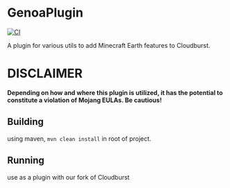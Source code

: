 # GenoaPlugin
[![CI](https://github.com/jackcaver/GenoaPlugin/actions/workflows/CI.yml/badge.svg)](https://github.com/jackcaver/GenoaPlugin/actions/workflows/CI.yml)  

A plugin for various utils to add Minecraft Earth features to Cloudburst.

# DISCLAIMER
**Depending on how and where this plugin is utilized, it has the potential to constitute a violation of Mojang EULAs. Be cautious!**

## Building
using maven, `mvn clean install` in root of project.

## Running
use as a plugin with our fork of Cloudburst
